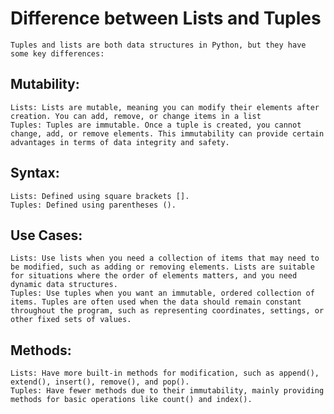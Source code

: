 # Difference between Lists and Tuples
    Tuples and lists are both data structures in Python, but they have some key differences:
## Mutability:
    Lists: Lists are mutable, meaning you can modify their elements after creation. You can add, remove, or change items in a list
    Tuples: Tuples are immutable. Once a tuple is created, you cannot change, add, or remove elements. This immutability can provide certain advantages in terms of data integrity and safety.

## Syntax:
    Lists: Defined using square brackets [].
    Tuples: Defined using parentheses ().

## Use Cases:
    Lists: Use lists when you need a collection of items that may need to be modified, such as adding or removing elements. Lists are suitable for situations where the order of elements matters, and you need dynamic data structures.
    Tuples: Use tuples when you want an immutable, ordered collection of items. Tuples are often used when the data should remain constant throughout the program, such as representing coordinates, settings, or other fixed sets of values.

## Methods:
    Lists: Have more built-in methods for modification, such as append(), extend(), insert(), remove(), and pop().
    Tuples: Have fewer methods due to their immutability, mainly providing methods for basic operations like count() and index().